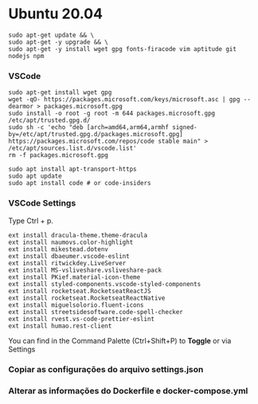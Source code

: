 # Ubuntu 20.04

```
sudo apt-get update && \
sudo apt-get -y upgrade && \
sudo apt-get -y install wget gpg fonts-firacode vim aptitude git nodejs npm

```

### VSCode

```
sudo apt-get install wget gpg
wget -qO- https://packages.microsoft.com/keys/microsoft.asc | gpg --dearmor > packages.microsoft.gpg
sudo install -o root -g root -m 644 packages.microsoft.gpg /etc/apt/trusted.gpg.d/
sudo sh -c 'echo "deb [arch=amd64,arm64,armhf signed-by=/etc/apt/trusted.gpg.d/packages.microsoft.gpg] https://packages.microsoft.com/repos/code stable main" > /etc/apt/sources.list.d/vscode.list'
rm -f packages.microsoft.gpg

```

```
sudo apt install apt-transport-https
sudo apt update
sudo apt install code # or code-insiders
```

### VSCode Settings

Type Ctrl + p.

```
ext install dracula-theme.theme-dracula
ext install naumovs.color-highlight
ext install mikestead.dotenv
ext install dbaeumer.vscode-eslint
ext install ritwickdey.LiveServer
ext install MS-vsliveshare.vsliveshare-pack
ext install PKief.material-icon-theme
ext install styled-components.vscode-styled-components
ext install rocketseat.RocketseatReactJS
ext install rocketseat.RocketseatReactNative
ext install miguelsolorio.fluent-icons
ext install streetsidesoftware.code-spell-checker
ext install rvest.vs-code-prettier-eslint
ext install humao.rest-client
```

You can find in the Command Palette (Ctrl+Shift+P) to **Toggle** or via Settings

### Copiar as configurações do arquivo settings.json

### Alterar as informações do Dockerfile e docker-compose.yml

